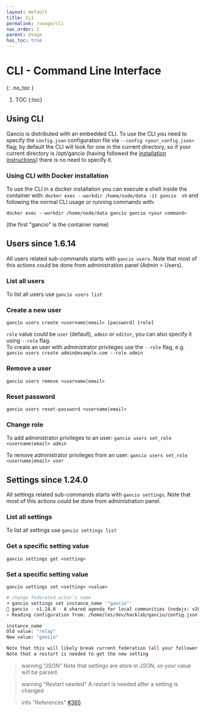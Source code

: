 ```yaml
---
layout: default
title: CLI
permalink: /usage/cli
nav_order: 2
parent: Usage
has_toc: true
---
```


# CLI - Command Line Interface
{: .no_toc }

1. TOC
{:toc}

## Using CLI
Gancio is distributed with an embedded CLI.
To use the CLI you need to specify the `config.json` configuration file via `--config <your_config.json>` flag; by default the CLI will look for one in the current directory, so if your current directory is /opt/gancio (having followed the [installation instructions](/install/debian)) there is no need to specify it.

### Using CLI with Docker installation
To use the CLI in a docker installation you can execute a shell inside the container with:
`docker exec --workdir /home/node/data -it gancio  sh` and following the normal CLI usage or running commands with:

`docker exec --workdir /home/node/data gancio gancio <your command>`

(the first "gancio" is the container name)


## Users <span class='label label-yellow'>since 1.6.14</span>
All users related sub-commands starts with `gancio users`.
Note that most of this actions could be done from administration panel (Admin > Users).


### List all users
To list all users use
`gancio users list`


### Create a new user

`gancio users create <username|email> [password] [role]`

`role` value could be `user` (default), `admin` or `editor`, you can also specify it using `--role` flag.  
To create an user with administrator privileges use the `--role` flag, e.g. `gancio users create admin@example.com --role admin`


### Remove a user
`gancio users remove <username|email>`


### Reset password
`gancio users reset-password <username|email>`


### Change role

To add administrator privileges to an user:
`gancio users set_role <username|email> admin`  

To remove administrator privileges from an user:
`gancio users set_role <username|email> user`


## Settings <span class='label label-yellow'>since 1.24.0</span>
All settings related sub-commands starts with `gancio settings`.
Note that most of this actions could be done from administration panel.


### List all settings
To list all settings use
`gancio settings list`


### Get a specific setting value

`gancio settings get <setting>`



### Set a specific setting value
`gancio settings set <setting> <value>`

```bash
# change federated actor's name
➜ gancio settings set instance_name '"gancio"'
📅 gancio - v1.24.0 - A shared agenda for local communities (nodejs: v20.15.0)
> Reading configuration from: /home/les/dev/hacklab/gancio/config.json

instance_name
Old value: "relay"
New value: "gancio"

Note that this will likely break current federation (all your follower / following connections will be destroyed)!
Note that a restart is needed to get the new setting
```


> warning "JSON"
> Note that settings are store in JSON, so your value will be parsed.

> warning "Restart needed"
> A restart is needed after a setting is changed

> info "References"
> [#365](https://framagit.org/les/gancio/-/issues/365)

